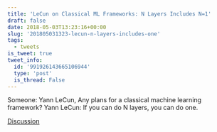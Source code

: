 ```yaml
---
title: 'LeCun on Classical ML Frameworks: N Layers Includes N=1'
draft: false
date: 2018-05-03T13:23:16+00:00
slug: '201805031323-lecun-n-layers-includes-one'
tags:
  - tweets
is_tweet: true
tweet_info:
  id: '991926143665106944'
  type: 'post'
  is_thread: False
---
```




Someone: Yann LeCun, Any plans for a classical machine learning framework? Yann LeCun: If you can do N layers, you can do one.

[Discussion](https://x.com/sytelus/status/991926143665106944)
